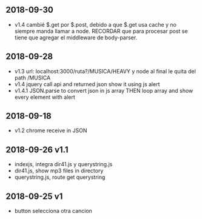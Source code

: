 ## 2018-09-30
* v1.4 cambié $.get por $.post, debido a que $.get usa cache y no siempre manda llamar a node. RECORDAR que para procesar post se tiene que agregar el middleware de body-parser.

## 2018-09-28
* v1.3 url: localhost:3000/ruta?/MUSICA/HEAVY y node al final le quita del path /MUSICA
* v1.4 jquery call api and returned json show it using js alert
* v1.4.1 JSON.parse to convert json in js array THEN loop array and show every element with alert

## 2018-09-18
* v1.2 chrome receive in JSON
  
## 2018-09-26  v1.1
* indexjs, integra dir41.js y querystring.js
* dir41.js, show mp3 files in directory
* querystring.js, route get querystring

## 2018-09-25  v1
* button selecciona otra cancion